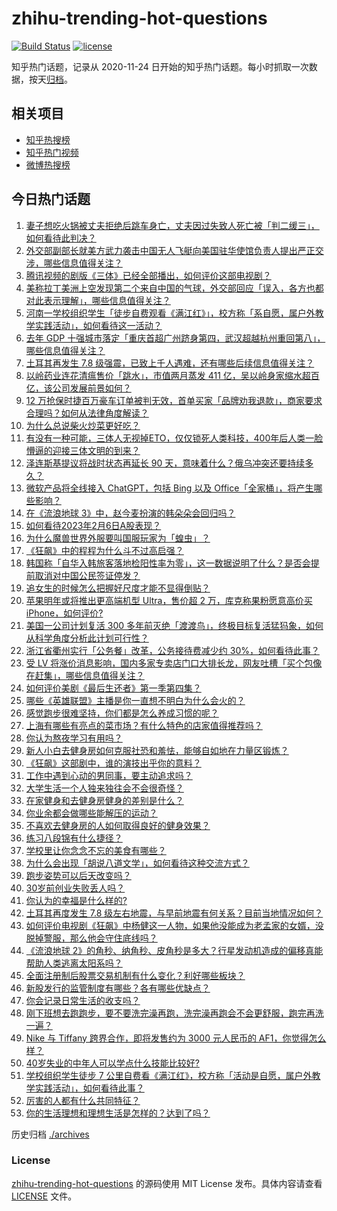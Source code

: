 # zhihu-trending-hot-questions

[![Build Status](https://github.com/justjavac/zhihu-trending-hot-questions/workflows/ci/badge.svg?branch=master)](https://github.com/justjavac/zhihu-trending-hot-questions/actions)
[![license](https://img.shields.io/github/license/justjavac/zhihu-trending-hot-questions)](https://github.com/justjavac/zhihu-trending-hot-questions/blob/master/LICENSE)

知乎热门话题，记录从 2020-11-24
日开始的知乎热门话题。每小时抓取一次数据，按天[归档](./archives)。

## 相关项目

- [知乎热搜榜](https://github.com/justjavac/zhihu-trending-top-search)
- [知乎热门视频](https://github.com/justjavac/zhihu-trending-hot-video)
- [微博热搜榜](https://github.com/justjavac/weibo-trending-hot-search)

## 今日热门话题

<!-- BEGIN -->
<!-- 最后更新时间 Tue Feb 07 2023 01:09:18 GMT+0800 (China Standard Time) -->

1. [妻子想吃火锅被丈夫拒绝后跳车身亡，丈夫因过失致人死亡被「判二缓三」，如何看待此判决？](https://www.zhihu.com/question/582413027)
1. [外交部副部长就美方武力袭击中国无人飞艇向美国驻华使馆负责人提出严正交涉，哪些信息值得关注？](https://www.zhihu.com/question/582402767)
1. [腾讯视频的剧版《三体》已经全部播出，如何评价这部电视剧？](https://www.zhihu.com/question/582075944)
1. [美称拉丁美洲上空发现第二个来自中国的气球，外交部回应「误入，各方也都对此表示理解」，哪些信息值得关注？](https://www.zhihu.com/question/582480337)
1. [河南一学校组织学生「徒步自费观看《满江红》」，校方称「系自愿，属户外教学实践活动」，如何看待这一活动？](https://www.zhihu.com/question/582466102)
1. [去年 GDP 十强城市落定「重庆首超广州跻身第四，武汉超越杭州重回第八」，哪些信息值得关注？](https://www.zhihu.com/question/581662595)
1. [土耳其再发生 7.8 级强震，已致上千人遇难，还有哪些后续信息值得关注？](https://www.zhihu.com/question/582389691)
1. [以岭药业连花清瘟售价「跳水」，市值两月蒸发 411 亿，吴以岭身家缩水超百亿，该公司发展前景如何？](https://www.zhihu.com/question/582430537)
1. [12 万抢保时捷百万豪车订单被判无效，首单买家「品牌劝我退款」，商家要求合理吗？如何从法律角度解读？](https://www.zhihu.com/question/582395174)
1. [为什么总说柴火炒菜更好吃？](https://www.zhihu.com/question/582075817)
1. [有没有一种可能，三体人无视掉ETO，仅仅锁死人类科技，400年后人类一脸懵逼的迎接三体文明的到来？](https://www.zhihu.com/question/582221229)
1. [泽连斯基提议将战时状态再延长 90 天，意味着什么？俄乌冲突还要持续多久？](https://www.zhihu.com/question/582475748)
1. [微软产品将全线接入 ChatGPT，包括 Bing 以及 Office「全家桶」，将产生哪些影响？](https://www.zhihu.com/question/582312398)
1. [在《流浪地球 3》中，赵今麦扮演的韩朵朵会回归吗？](https://www.zhihu.com/question/581987043)
1. [如何看待2023年2月6日A股表现？](https://www.zhihu.com/question/582424422)
1. [为什么魔兽世界外服要叫国服玩家为「蝗虫」？](https://www.zhihu.com/question/568401490)
1. [《狂飙》中的程程为什么斗不过高启强？](https://www.zhihu.com/question/582234428)
1. [韩国称「自华入韩旅客落地检阳性率为零」，这一数据说明了什么？是否会提前取消对中国公民签证停发？](https://www.zhihu.com/question/582284467)
1. [追女生的时候怎么把握好尺度才能不显得倒贴？](https://www.zhihu.com/question/581982781)
1. [苹果明年或将推出更高端机型 Ultra，售价超 2 万，库克称果粉愿意高价买 iPhone，如何评价?](https://www.zhihu.com/question/582418182)
1. [美国一公司计划复活 300 多年前灭绝「渡渡鸟」，终极目标复活猛犸象，如何从科学角度分析此计划可行性？](https://www.zhihu.com/question/581720458)
1. [浙江省衢州实行「公务餐」改革，公务接待费减少约 30%，如何看待此事？](https://www.zhihu.com/question/582241242)
1. [受 LV 将涨价消息影响，国内多家专卖店门口大排长龙，网友吐槽「买个包像在赶集」，哪些信息值得关注？](https://www.zhihu.com/question/582316960)
1. [如何评价美剧《最后生还者》第一季第四集？](https://www.zhihu.com/question/582097333)
1. [哪些《英雄联盟》主播是你一直想不明白为什么会火的？](https://www.zhihu.com/question/579015808)
1. [感觉跑步很难坚持，你们都是怎么养成习惯的呢？](https://www.zhihu.com/question/581126725)
1. [上海有哪些有亮点的菜市场？有什么特色的店家值得推荐吗？](https://www.zhihu.com/question/39219367)
1. [你认为熬夜学习有用吗？](https://www.zhihu.com/question/581707397)
1. [新人小白去健身房如何克服社恐和羞怯，能够自如地在力量区锻炼？](https://www.zhihu.com/question/580955301)
1. [《狂飙》这部剧中，谁的演技出乎你的意料？](https://www.zhihu.com/question/580884883)
1. [工作中遇到心动的男同事，要主动追求吗？](https://www.zhihu.com/question/581982197)
1. [大学生活一个人独来独往会不会很奇怪？](https://www.zhihu.com/question/582359197)
1. [在家健身和去健身房健身的差别是什么？](https://www.zhihu.com/question/581609877)
1. [你业余都会做哪些能解压的运动？](https://www.zhihu.com/question/581143316)
1. [不喜欢去健身房的人如何取得良好的健身效果？](https://www.zhihu.com/question/581456336)
1. [练习八段锦有什么捷径？](https://www.zhihu.com/question/495953604)
1. [学校里让你念念不忘的美食有哪些？](https://www.zhihu.com/question/579523706)
1. [为什么会出现「胡说八道文学」，如何看待这种交流方式？](https://www.zhihu.com/question/578840479)
1. [跑步姿势可以后天改变吗？](https://www.zhihu.com/question/579291334)
1. [30岁前创业失败丢人吗？](https://www.zhihu.com/question/577327940)
1. [你认为的幸福是什么样的?](https://www.zhihu.com/question/575648948)
1. [土耳其再度发生 7.8 级左右地震，与早前地震有何关系？目前当地情况如何？](https://www.zhihu.com/question/582495872)
1. [如何评价电视剧《狂飙》中杨健这一人物，如果他没能成为老孟家的女婿，没脱掉警服，那么他会守住底线吗？](https://www.zhihu.com/question/581420606)
1. [《流浪地球 2》的角秒、纳角秒、皮角秒是多大？行星发动机造成的偏移真能帮助人类逃离太阳系吗？](https://www.zhihu.com/question/581484050)
1. [全面注册制后股票交易机制有什么变化？利好哪些板块？](https://www.zhihu.com/question/582480717)
1. [新股发行的监管制度有哪些？各有哪些优缺点？](https://www.zhihu.com/question/582480200)
1. [你会记录日常生活的收支吗？](https://www.zhihu.com/question/575991190)
1. [刚下班想去跑跑步，要不要洗完澡再跑，洗完澡再跑会不会更舒服，跑完再洗一遍？](https://www.zhihu.com/question/582020159)
1. [Nike 与 Tiffany 跨界合作，即将发售约为 3000 元人民币的 AF1，你觉得怎么样？](https://www.zhihu.com/question/581316097)
1. [40岁失业的中年人可以学点什么技能比较好?](https://www.zhihu.com/question/537601104)
1. [学校组织学生徒步 7 公里自费看《满江红》，校方称「活动是自愿，属户外教学实践活动」，如何看待此事？](https://www.zhihu.com/question/582466342)
1. [厉害的人都有什么共同特征？](https://www.zhihu.com/question/52379655)
1. [你的生活理想和理想生活是怎样的？达到了吗？](https://www.zhihu.com/question/581896706)

<!-- END -->

历史归档 [./archives](./archives)

### License

[zhihu-trending-hot-questions](https://github.com/justjavac/zhihu-trending-hot-questions)
的源码使用 MIT License 发布。具体内容请查看 [LICENSE](./LICENSE) 文件。
